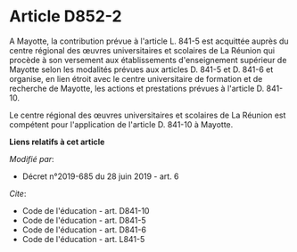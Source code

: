 # Article D852-2

A Mayotte, la contribution prévue à l'article L. 841-5 est acquittée auprès du centre régional des œuvres universitaires et
scolaires de La Réunion qui procède à son versement aux établissements d'enseignement supérieur de Mayotte selon les
modalités prévues aux articles D. 841-5 et D. 841-6 et organise, en lien étroit avec le centre universitaire de formation et
de recherche de Mayotte, les actions et prestations prévues à l'article D. 841-10.

Le centre régional des œuvres universitaires et scolaires de La Réunion est compétent pour l'application de l'article D.
841-10 à Mayotte.

**Liens relatifs à cet article**

_Modifié par_:

  - Décret n°2019-685 du 28 juin 2019 - art. 6

_Cite_:

  - Code de l'éducation - art. D841-10
  - Code de l'éducation - art. D841-5
  - Code de l'éducation - art. D841-6
  - Code de l'éducation - art. L841-5
